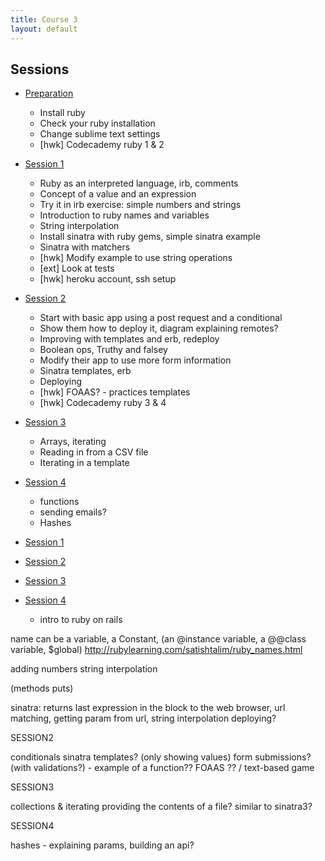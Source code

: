 ```yaml
---
title: Course 3
layout: default
---
```


## Sessions

- [Preparation]()
  + Install ruby
  + Check your ruby installation
  + Change sublime text settings
  + [hwk] Codecademy ruby 1 & 2
- [Session 1](c3s1)
  + Ruby as an interpreted language, irb, comments
  + Concept of a value and an expression
  + Try it in irb exercise: simple numbers and strings
  + Introduction to ruby names and variables
  + String interpolation
  + Install sinatra with ruby gems, simple sinatra example
  + Sinatra with matchers
  + [hwk] Modify example to use string operations
  + [ext] Look at tests
  + [hwk] heroku account, ssh setup
- [Session 2](c3s2)
  + Start with basic app using a post request and a conditional
  + Show them how to deploy it, diagram explaining remotes?
  + Improving with templates and erb, redeploy
  + Boolean ops, Truthy and falsey
  + Modify their app to use more form information
  + Sinatra templates, erb
  + Deploying
  + [hwk] FOAAS? - practices templates
  + [hwk] Codecademy ruby 3 & 4
- [Session 3](c3s3)
  + Arrays, iterating
  <!-- + Building up an in-memory data store (using a constant?) -->
  + Reading in from a CSV file
  + Iterating in a template
- [Session 4](c3s4)
  + functions
  + sending emails?
  + Hashes


- [Session 1](c4s1)
- [Session 2](c4s2)
- [Session 3](c4s3)
- [Session 4](c4s4)
  + intro to ruby on rails


name can be a variable, a Constant, (an @instance variable, a @@class variable, $global)
http://rubylearning.com/satishtalim/ruby_names.html

adding numbers 
string interpolation

(methods puts)

sinatra: returns last expression in the block to the web browser, url matching, getting param from url, string interpolation
deploying?

SESSION2

conditionals
sinatra templates? (only showing values)
form submissions? (with validations?) - example of a function??
FOAAS ?? / text-based game

SESSION3

collections & iterating
providing the contents of a file?
similar to sinatra3?

SESSION4

hashes - explaining params, 
building an api?
